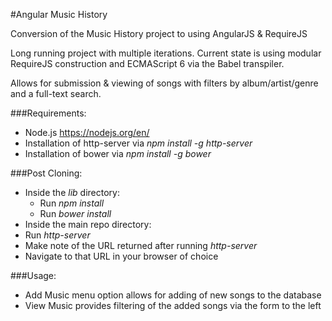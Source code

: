#Angular Music History

Conversion of the Music History project to using AngularJS & RequireJS

Long running project with multiple iterations.  Current state is using modular RequireJS construction and ECMAScript 6 via the Babel transpiler.

Allows for submission & viewing of songs with filters by album/artist/genre and a full-text search.

###Requirements:
- Node.js https://nodejs.org/en/
- Installation of http-server via _npm install -g http-server_
- Installation of bower via _npm install -g bower_

###Post Cloning:
- Inside the _lib_ directory:
  - Run _npm install_
  - Run _bower install_
- Inside the main repo directory:
 - Run _http-server_
 - Make note of the URL returned after running _http-server_
- Navigate to that URL in your browser of choice

###Usage:
- Add Music menu option allows for adding of new songs to the database
- View Music provides filtering of the added songs via the form to the left
